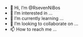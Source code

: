 - 👋 Hi, I’m @RsevenNiBos
- 👀 I’m interested in ...
- 🌱 I’m currently learning ...
- 💞️ I’m looking to collaborate on ...
- 📫 How to reach me ...

<!---
RsevenNiBos/RsevenNiBos is a ✨ special ✨ repository because its `README.md` (this file) appears on your GitHub profile.
You can click the Preview link to take a look at your changes.
--->
